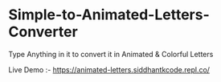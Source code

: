 # Simple-to-Animated-Letters-Converter
Type Anything in it to convert it in Animated &amp; Colorful Letters
 
 
 Live Demo :- https://animated-letters.siddhantkcode.repl.co/
